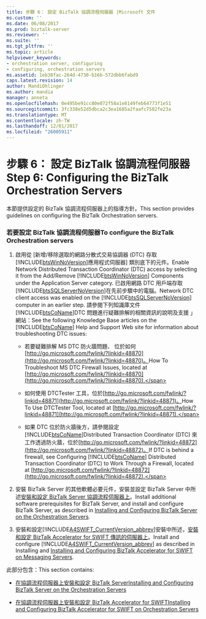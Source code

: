 ```yaml
---
title: 步驟 6： 設定 BizTalk 協調流程伺服器 |Microsoft 文件
ms.custom: ''
ms.date: 06/08/2017
ms.prod: biztalk-server
ms.reviewer: ''
ms.suite: ''
ms.tgt_pltfrm: ''
ms.topic: article
helpviewer_keywords:
- orchestration server, configuring
- configuring, orchestration servers
ms.assetid: 1eb38fac-264d-4730-b16b-572dbb6fabd9
caps.latest.revision: 14
author: MandiOhlinger
ms.author: mandia
manager: anneta
ms.openlocfilehash: 0e495be91cc80e072f58a1e8149feb64773f1e51
ms.sourcegitcommit: 3fc338e52d5dbca2c3ea1685a2faafc7582fe23a
ms.translationtype: MT
ms.contentlocale: zh-TW
ms.lasthandoff: 12/01/2017
ms.locfileid: "26005911"
---
```

# <a name="step-6-configuring-the-biztalk-orchestration-servers"></a><span data-ttu-id="7e1a1-102">步驟 6： 設定 BizTalk 協調流程伺服器</span><span class="sxs-lookup"><span data-stu-id="7e1a1-102">Step 6: Configuring the BizTalk Orchestration Servers</span></span>
<span data-ttu-id="7e1a1-103">本節提供設定的 BizTalk 協調流程伺服器上的指導方針。</span><span class="sxs-lookup"><span data-stu-id="7e1a1-103">This section provides guidelines on configuring the BizTalk Orchestration servers.</span></span>  
  
### <a name="to-configure-the-biztalk-orchestration-servers"></a><span data-ttu-id="7e1a1-104">若要設定 BizTalk 協調流程伺服器</span><span class="sxs-lookup"><span data-stu-id="7e1a1-104">To configure the BizTalk Orchestration servers</span></span>  
  
1.  <span data-ttu-id="7e1a1-105">啟用從 [新增/移除選取的網路分散式交易協調器 (DTC) 存取[!INCLUDE[btsWinNoVersion](../../includes/btswinnoversion-md.md)]應用程式伺服器] 類別底下的元件。</span><span class="sxs-lookup"><span data-stu-id="7e1a1-105">Enable Network Distributed Transaction Coordinator (DTC) access by selecting it from the Add/Remove [!INCLUDE[btsWinNoVersion](../../includes/btswinnoversion-md.md)] Components under the Application Server category.</span></span> <span data-ttu-id="7e1a1-106">已啟用網路 DTC 用戶端存取[!INCLUDE[btsSQLServerNoVersion](../../includes/btssqlservernoversion-md.md)]在先前步驟中的電腦。</span><span class="sxs-lookup"><span data-stu-id="7e1a1-106">Network DTC client access was enabled on the [!INCLUDE[btsSQLServerNoVersion](../../includes/btssqlservernoversion-md.md)] computer in an earlier step.</span></span> <span data-ttu-id="7e1a1-107">請參閱下列知識庫文件[!INCLUDE[btsCoName](../../includes/btsconame-md.md)]DTC 問題進行疑難排解的相關資訊的說明及支援 」 網站：</span><span class="sxs-lookup"><span data-stu-id="7e1a1-107">See the following Knowledge Base articles on the [!INCLUDE[btsCoName](../../includes/btsconame-md.md)] Help and Support Web site for information about troubleshooting DTC issues:</span></span>  
  
    -   <span data-ttu-id="7e1a1-108">若要疑難排解 MS DTC 防火牆問題、 位於如何[http://go.microsoft.com/fwlink/?linkid=48870](http://go.microsoft.com/fwlink/?linkid=48870)。</span><span class="sxs-lookup"><span data-stu-id="7e1a1-108">How To Troubleshoot MS DTC Firewall Issues, located at [http://go.microsoft.com/fwlink/?linkid=48870](http://go.microsoft.com/fwlink/?linkid=48870).</span></span>  
  
    -   <span data-ttu-id="7e1a1-109">如何使用 DTCTester 工具，位於[http://go.microsoft.com/fwlink/?linkid=48871](http://go.microsoft.com/fwlink/?linkid=48871)。</span><span class="sxs-lookup"><span data-stu-id="7e1a1-109">How To Use DTCTester Tool, located at [http://go.microsoft.com/fwlink/?linkid=48871](http://go.microsoft.com/fwlink/?linkid=48871).</span></span>  
  
    -   <span data-ttu-id="7e1a1-110">如果 DTC 位於防火牆後方，請參閱設定[!INCLUDE[btsCoName](../../includes/btsconame-md.md)]Distributed Transaction Coordinator (DTC) 來工作透過防火牆，位於[http://go.microsoft.com/fwlink/?linkid=48872](http://go.microsoft.com/fwlink/?linkid=48872)。</span><span class="sxs-lookup"><span data-stu-id="7e1a1-110">If DTC is behind a firewall, see Configuring [!INCLUDE[btsCoName](../../includes/btsconame-md.md)] Distributed Transaction Coordinator (DTC) to Work Through a Firewall, located at [http://go.microsoft.com/fwlink/?linkid=48872](http://go.microsoft.com/fwlink/?linkid=48872).</span></span>  
  
2.  <span data-ttu-id="7e1a1-111">安裝 BizTalk Server 的其他軟體必要元件，安裝並設定 BizTalk Server 中所述[安裝和設定 BizTalk Server 協調流程伺服器上](../../adapters-and-accelerators/accelerator-swift/installing-and-configuring-biztalk-server-on-the-orchestration-servers.md)。</span><span class="sxs-lookup"><span data-stu-id="7e1a1-111">Install additional software prerequisites for BizTalk Server, and install and configure BizTalk Server, as described in [Installing and Configuring BizTalk Server on the Orchestration Servers](../../adapters-and-accelerators/accelerator-swift/installing-and-configuring-biztalk-server-on-the-orchestration-servers.md).</span></span>  
  
3.  <span data-ttu-id="7e1a1-112">安裝和設定[!INCLUDE[A4SWIFT_CurrentVersion_abbrev](../../includes/a4swift-currentversion-abbrev-md.md)]安裝中所述，[安裝和設定 BizTalk Accelerator for SWIFT 傳訊的伺服器上](../../adapters-and-accelerators/accelerator-swift/installing-and-configuring-biztalk-accelerator-for-swift-on-messaging-servers.md)。</span><span class="sxs-lookup"><span data-stu-id="7e1a1-112">Install and configure [!INCLUDE[A4SWIFT_CurrentVersion_abbrev](../../includes/a4swift-currentversion-abbrev-md.md)] as described in Installing and [Installing and Configuring BizTalk Accelerator for SWIFT on Messaging Servers](../../adapters-and-accelerators/accelerator-swift/installing-and-configuring-biztalk-accelerator-for-swift-on-messaging-servers.md).</span></span>  
  
 <span data-ttu-id="7e1a1-113">此部分包含：</span><span class="sxs-lookup"><span data-stu-id="7e1a1-113">This section contains:</span></span>  
  
-   [<span data-ttu-id="7e1a1-114">在協調流程伺服器上安裝和設定 BizTalk Server</span><span class="sxs-lookup"><span data-stu-id="7e1a1-114">Installing and Configuring BizTalk Server on the Orchestration Servers</span></span>](../../adapters-and-accelerators/accelerator-swift/installing-and-configuring-biztalk-server-on-the-orchestration-servers.md)  
  
-   [<span data-ttu-id="7e1a1-115">在協調流程伺服器上安裝和設定 BizTalk Accelerator for SWIFT</span><span class="sxs-lookup"><span data-stu-id="7e1a1-115">Installing and Configuring BizTalk Accelerator for SWIFT on Orchestration Servers</span></span>](../../adapters-and-accelerators/accelerator-swift/install-and-configure-biztalk-accelerator-for-swift-on-orchestration-servers.md)